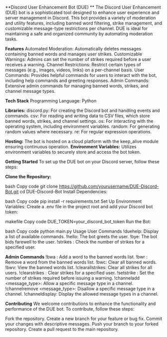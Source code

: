 **Discord User Enhancement Bot (DUE) 
**
The Discord User Enhancement (DUE) bot is a sophisticated tool designed to enhance user experience and server management in Discord. This bot provides a variety of moderation and utility features, including banned word filtering, strike management, and customizable message-type restrictions per channel. DUE is ideal for maintaining a safe and organized community by automating moderation tasks.

**Features**
Automated Moderation: Automatically deletes messages containing banned words and manages user strikes.
Customizable Warnings: Admins can set the number of strikes required before a user receives a warning.
Channel Restrictions: Restrict certain types of messages (e.g., images, videos, links) on a per-channel basis.
User Commands: Provides helpful commands for users to interact with the bot, including help commands and greeting responses.
Admin Commands: Extensive admin commands for managing banned words, strikes, and channel message types.


**Tech Stack**
Programming Language: Python

**Libraries:**
discord.py: For creating the Discord bot and handling events and commands.
csv: For reading and writing data to CSV files, which store banned words, strikes, and channel settings.
os: For interacting with the operating system, including environment variables.
random: For generating random values where necessary.
re: For regular expression operations.

**Hosting:** The bot is hosted on a cloud platform with the keep_alive module ensuring continuous operation.
**Environment Variables:** Utilizes environment variables to securely store and access the bot token.

**Getting Started**
To set up the DUE bot on your Discord server, follow these steps:

**Clone the Repository:**

bash
Copy code
git clone https://github.com/yourusername/DUE-Discord-Bot.git
cd DUE-Discord-Bot
Install Dependencies:

bash
Copy code
pip install -r requirements.txt
Set Up Environment Variables:
Create a .env file in the project root and add your Discord bot token:

makefile
Copy code
DUE_TOKEN=your_discord_bot_token
Run the Bot:

bash
Copy code
python main.py
Usage
User Commands
!duehelp: Display a list of available commands.
!hello: The bot greets the user.
!bye: The bot bids farewell to the user.
!strikes <username>: Check the number of strikes for a specified user.


**Admin Commands**
!bwa <word>: Add a word to the banned words list.
!bwr <word>: Remove a word from the banned words list.
!bwc: Clear all banned words.
!bwv: View the banned words list.
!clearallstrikes: Clear all strikes for all users.
!clearstrikes <username>: Clear strikes for a specified user.
!setstrike <number>: Set the number of strikes required before issuing a warning.
!channeladd <message_type>: Allow a specific message type in a channel.
!channelremove <message_type>: Disallow a specific message type in a channel.
!channeldisplay: Display the allowed message types in a channel.


**Contributing**
We welcome contributions to enhance the functionality and performance of the DUE bot. To contribute, follow these steps:

Fork the repository.
Create a new branch for your feature or bug fix.
Commit your changes with descriptive messages.
Push your branch to your forked repository.
Create a pull request to the main repository.
